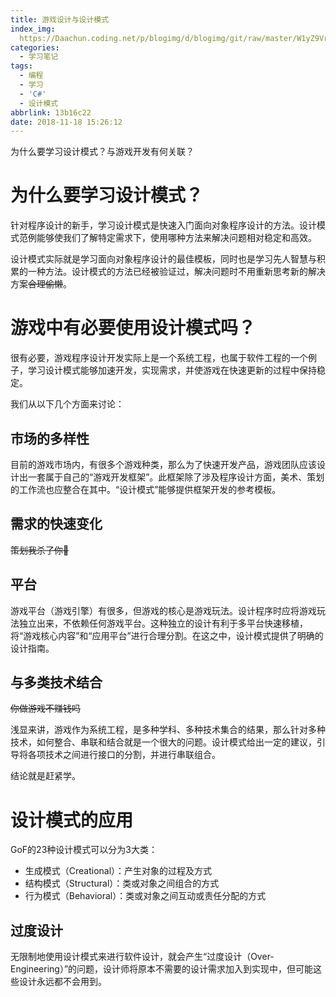```yaml
---
title: 游戏设计与设计模式
index_img: 
  https://Daachun.coding.net/p/blogimg/d/blogimg/git/raw/master/W1yZ9Vr7XdaoYKP.png.png
categories:
  - 学习笔记
tags:
  - 编程
  - 学习
  - 'C#'
  - 设计模式
abbrlink: 13b16c22
date: 2018-11-18 15:26:12
---
```


为什么要学习设计模式？与游戏开发有何关联？

<!---more--->

# 为什么要学习设计模式？

针对程序设计的新手，学习设计模式是快速入门面向对象程序设计的方法。设计模式范例能够使我们了解特定需求下，使用哪种方法来解决问题相对稳定和高效。

设计模式实际就是学习面向对象程序设计的最佳模板，同时也是学习先人智慧与积累的一种方法。设计模式的方法已经被验证过，解决问题时不用重新思考新的解决方案<del>合理偷懒</del>。

# 游戏中有必要使用设计模式吗？

很有必要，游戏程序设计开发实际上是一个系统工程，也属于软件工程的一个例子，学习设计模式能够加速开发，实现需求，并使游戏在快速更新的过程中保持稳定。

我们从以下几个方面来讨论：

## 市场的多样性

目前的游戏市场内，有很多个游戏种类，那么为了快速开发产品，游戏团队应该设计出一套属于自己的“游戏开发框架”。此框架除了涉及程序设计方面，美术、策划的工作流也应整合在其中。“设计模式”能够提供框架开发的参考模板。

## 需求的快速变化

<del>策划我杀了你🐎</del>

## 平台

游戏平台（游戏引擎）有很多，但游戏的核心是游戏玩法。设计程序时应将游戏玩法独立出来，不依赖任何游戏平台。这种独立的设计有利于多平台快速移植，将“游戏核心内容”和“应用平台”进行合理分割。在这之中，设计模式提供了明确的设计指南。

## 与多类技术结合

<del>你做游戏不赚钱吗</del>

浅显来讲，游戏作为系统工程，是多种学科、多种技术集合的结果，那么针对多种技术，如何整合、串联和结合就是一个很大的问题。设计模式给出一定的建议，引导将各项技术之间进行接口的分割，并进行串联组合。


结论就是赶紧学。


# 设计模式的应用

GoF的23种设计模式可以分为3大类：

- 生成模式（Creational）：产生对象的过程及方式
- 结构模式（Structural）：类或对象之间组合的方式
- 行为模式（Behavioral）：类或对象之间互动或责任分配的方式

## 过度设计

无限制地使用设计模式来进行软件设计，就会产生“过度设计（Over-Engineering）”的问题，设计师将原本不需要的设计需求加入到实现中，但可能这些设计永远都不会用到。